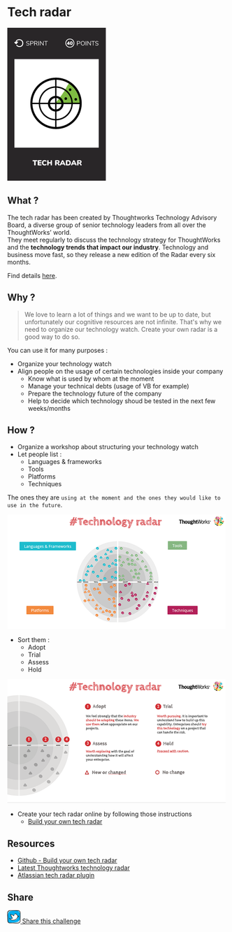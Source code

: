 # Tech radar
![Technology radar](images/tech-radar.png)

## What ?
The tech radar has been created by Thoughtworks Technology Advisory Board, a diverse group of senior technology leaders from all over the ThoughtWorks’ world.  
They meet regularly to discuss the technology strategy for ThoughtWorks and the **technology trends that impact our industry**. 
Technology and business move fast, so they release a new edition of the Radar every six months.

Find details [here](https://info.thoughtworks.com/technology-radar-subscription.html).  

## Why ?
> We love to learn a lot of things and we want to be up to date, but unfortunately our cognitive resources are not infinite. That's why we need to organize our technology watch. Create your own radar is a good way to do so.

You can use it for many purposes :
* Organize your technology watch
* Align people on the usage of certain technologies inside your company 
  * Know what is used by whom at the moment
  * Manage your technical debts (usage of VB for example)
  * Prepare the technology future of the company
  * Help to decide which technology shoud be tested in the next few weeks/months 

## How ?
* Organize a workshop about structuring your technology watch
* Let people list :
  * Languages & frameworks
  * Tools
  * Platforms
  * Techniques  

The ones they are `using at the moment and the ones they would like to use in the future`.

![List tech](images/tech-radar1.png)  

* Sort them :
  * Adopt
  * Trial
  * Assess
  * Hold
 
![Sort tech](images/tech-radar2.png)  

* Create your tech radar online by following those instructions
  * [Build your own tech radar](https://www.thoughtworks.com/radar/how-to-byor)

## Resources
* [Github - Build your own tech radar](https://www.thoughtworks.com/radar/how-to-byor)
* [Latest Thoughtworks technology radar](https://www.thoughtworks.com/radar)
* [Atlassian tech radar plugin](https://marketplace.atlassian.com/plugins/de.iteconomics.confluence.techradar/server/overview)

## Share
![Share](../images/twitter.png)[ Share this challenge](https://twitter.com/home?status=I%20have%20just%20completed%20the%20Tech%20radar%20%23craft_challenges%20from%20%40agilepartner%20http://tiny.cc/p7v5vy)